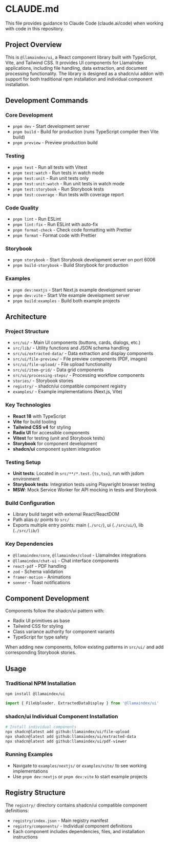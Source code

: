# CLAUDE.md

This file provides guidance to Claude Code (claude.ai/code) when working with code in this repository.

## Project Overview

This is `@llamaindex/ui`, a React component library built with TypeScript, Vite, and Tailwind CSS. It provides UI components for LlamaIndex applications, including file handling, data extraction, and document processing functionality. The library is designed as a shadcn/ui addon with support for both traditional npm installation and individual component installation.

## Development Commands

### Core Development
- `pnpm dev` - Start development server
- `pnpm build` - Build for production (runs TypeScript compiler then Vite build)
- `pnpm preview` - Preview production build

### Testing
- `pnpm test` - Run all tests with Vitest
- `pnpm test:watch` - Run tests in watch mode
- `pnpm test:unit` - Run unit tests only
- `pnpm test:unit:watch` - Run unit tests in watch mode
- `pnpm test:storybook` - Run Storybook tests
- `pnpm test:coverage` - Run tests with coverage report

### Code Quality
- `pnpm lint` - Run ESLint
- `pnpm lint:fix` - Run ESLint with auto-fix
- `pnpm format-check` - Check code formatting with Prettier
- `pnpm format` - Format code with Prettier

### Storybook
- `pnpm storybook` - Start Storybook development server on port 6006
- `pnpm build-storybook` - Build Storybook for production

### Examples
- `pnpm dev:nextjs` - Start Next.js example development server
- `pnpm dev:vite` - Start Vite example development server
- `pnpm build:examples` - Build both example projects

## Architecture

### Project Structure
- `src/ui/` - Main UI components (buttons, cards, dialogs, etc.)
- `src/lib/` - Utility functions and JSON schema handling
- `src/ui/extracted-data/` - Data extraction and display components
- `src/ui/file-preview/` - File preview components (PDF, images)
- `src/ui/file-upload/` - File upload functionality
- `src/ui/item-grid/` - Data grid components
- `src/ui/processing-steps/` - Processing workflow components
- `stories/` - Storybook stories
- `registry/` - shadcn/ui compatible component registry
- `examples/` - Example implementations (Next.js, Vite)

### Key Technologies
- **React 18** with TypeScript
- **Vite** for build tooling
- **Tailwind CSS v4** for styling
- **Radix UI** for accessible components
- **Vitest** for testing (unit and Storybook tests)
- **Storybook** for component development
- **shadcn/ui** component system integration

### Testing Setup
- **Unit tests**: Located in `src/**/*.test.{ts,tsx}`, run with jsdom environment
- **Storybook tests**: Integration tests using Playwright browser testing
- **MSW**: Mock Service Worker for API mocking in tests and Storybook

### Build Configuration
- Library build target with external React/ReactDOM
- Path alias `@/` points to `src/`
- Exports multiple entry points: main (`./src/`), ui (`./src/ui/`), lib (`./src/lib/`)

### Key Dependencies
- `@llamaindex/core`, `@llamaindex/cloud` - LlamaIndex integrations
- `@llamaindex/chat-ui` - Chat interface components
- `react-pdf` - PDF handling
- `zod` - Schema validation
- `framer-motion` - Animations
- `sonner` - Toast notifications

## Component Development

Components follow the shadcn/ui pattern with:
- Radix UI primitives as base
- Tailwind CSS for styling
- Class variance authority for component variants
- TypeScript for type safety

When adding new components, follow existing patterns in `src/ui/` and add corresponding Storybook stories.

## Usage

### Traditional NPM Installation
```bash
npm install @llamaindex/ui
```

```typescript
import { FileUploader, ExtractedDataDisplay } from '@llamaindex/ui'
```

### shadcn/ui Individual Component Installation
```bash
# Install individual components
npx shadcn@latest add github:llamaindex/ui/file-upload
npx shadcn@latest add github:llamaindex/ui/extracted-data
npx shadcn@latest add github:llamaindex/ui/pdf-viewer
```

### Running Examples
- Navigate to `examples/nextjs/` or `examples/vite/` to see working implementations
- Use `pnpm dev:nextjs` or `pnpm dev:vite` to start example projects

## Registry Structure

The `registry/` directory contains shadcn/ui compatible component definitions:
- `registry/index.json` - Main registry manifest
- `registry/components/` - Individual component definitions
- Each component includes dependencies, files, and installation instructions
